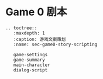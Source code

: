 # Game 0 剧本

```{eval-rst}
.. toctree::
   :maxdepth: 1
   :caption: 游戏文案策划
   :name: sec-game0-story-scripting

   game-settings
   game-summary
   main-character
   dialog-script
```
